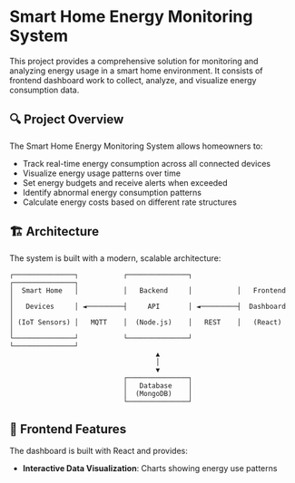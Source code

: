 # Smart Home Energy Monitoring System

This project provides a comprehensive solution for monitoring and analyzing energy usage in a smart home environment. It consists of frontend dashboard work to collect, analyze, and visualize energy consumption data.

## 🔍 Project Overview

The Smart Home Energy Monitoring System allows homeowners to:

- Track real-time energy consumption across all connected devices
- Visualize energy usage patterns over time
- Set energy budgets and receive alerts when exceeded
- Identify abnormal energy consumption patterns
- Calculate energy costs based on different rate structures

## 🏗️ Architecture

The system is built with a modern, scalable architecture:

```
┌───────────────┐           ┌───────────────┐           ┌───────────────┐
│  Smart Home   │           │   Backend     │           │   Frontend    │
│   Devices     │ ◄─────────┤     API       │ ◄─────────┤  Dashboard    │
│ (IoT Sensors) │   MQTT    │  (Node.js)    │   REST    │   (React)     │
└───────────────┘           └───────────────┘           └───────────────┘
                                    ▲
                                    │
                                    ▼
                            ┌───────────────┐
                            │   Database    │
                            │  (MongoDB)    │
                            └───────────────┘
```
## 🚀 Frontend Features

The dashboard is built with React and provides:

- **Interactive Data Visualization**: Charts showing energy use patterns
